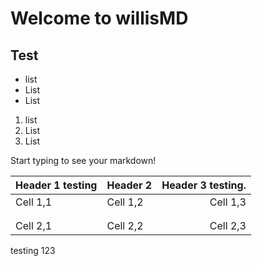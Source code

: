 # Welcome to willisMD

## Test
* list
* List 
* List

1. list
2. List
3. List

Start typing to see your markdown!


| Header 1 testing | Header 2 | Header 3 testing. |
| -------- | -------- | --------: |
| Cell 1,1 | Cell 1,2 | Cell 1,3 |
|          |          |          |
|          |          |          |
| Cell 2,1 | Cell 2,2 | Cell 2,3 |

testing 123
